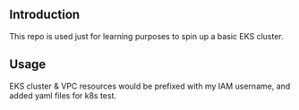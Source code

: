 ## Introduction

This repo is used just for learning purposes to spin up a basic EKS cluster.

## Usage

EKS cluster & VPC resources would be prefixed with my IAM username, and added yaml files for k8s test.
